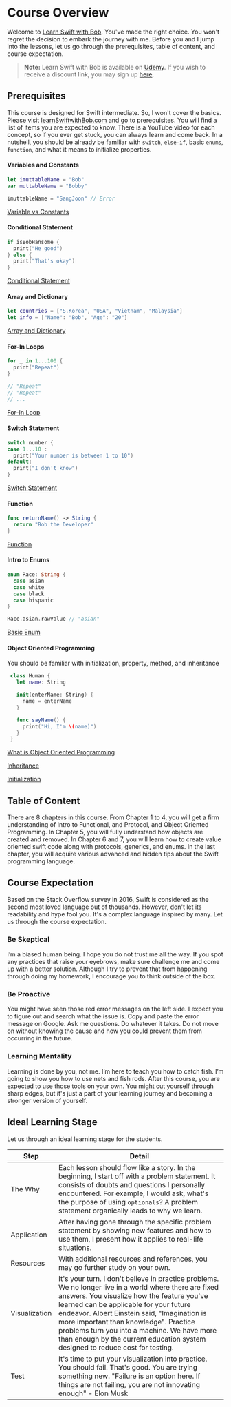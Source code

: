 # Course Overview
Welcome to [Learn Swift with Bob](https://udemy.com/learn-swift-with-bob/). You've made the right choice. You won't regret the decision to embark the journey with me. Before you and I jump into the lessons, let us go through the prerequisites, table of content, and course expectation.

> **Note:** Learn Swift with Bob is available on [Udemy](https://udemy.com/learn-swift-with-bob/). If you wish to receive a discount link, you may sign up [here](https://goo.gl/RR4K27).

## Prerequisites
This course is designed for Swift intermediate. So, I won't cover the basics. Please visit [learnSwiftwithBob.com](https://learnSwiftwithBob.com) and go to prerequisites. You will find a list of items you are expected to know. There is a YouTube video for each concept, so if you ever get stuck, you can always learn and come back. In a nutshell, you should be already be familiar with `switch`, `else-if`, basic `enums`, `function`, and what it means to initialize properties.

#### Variables and Constants
```swift
let imuttableName = "Bob"
var muttableName = "Bobby"

imuttableName = "SangJoon" // Error
```

[Variable vs Constants](https://www.youtube.com/watch?v=W8l-Kt_aKNo&list=PL8btZwalbjYlRZh8Q1VK80Ly0YsZ7PZxx&index=1)

#### Conditional Statement
```swift
if isBobHansome {
  print("He good")
} else {
  print("That's okay")
}
```

[Conditional Statement](https://www.youtube.com/watch?v=ayuB4HChkI0&index=2&list=PL8btZwalbjYlRZh8Q1VK80Ly0YsZ7PZxx)

#### Array and Dictionary
```swift
let countries = ["S.Korea", "USA", "Vietnam", "Malaysia"]
let info = ["Name": "Bob", "Age": "20"]
```

[Array and Dictionary](https://www.youtube.com/watch?v=yfFkj_8c70o&index=3&list=PL8btZwalbjYlRZh8Q1VK80Ly0YsZ7PZxx)

#### For-In Loops
```swift
for _ in 1...100 {
  print("Repeat")
}

// "Repeat"
// "Repeat"
// ...
```

[For-In Loop](https://www.youtube.com/watch?v=bPrdNIEoZio&list=PL8btZwalbjYlRZh8Q1VK80Ly0YsZ7PZxx&index=4)

#### Switch Statement
```swift
switch number {
case 1...10 :
  print("Your number is between 1 to 10")
default:
  print("I don't know")
}
```

[Switch Statement](https://www.youtube.com/watch?v=Q-X3Xbr6LP8&index=5&list=PL8btZwalbjYlRZh8Q1VK80Ly0YsZ7PZxx)

#### Function
```swift
func returnName() -> String {
  return "Bob the Developer"
}
```

[Function](https://www.youtube.com/watch?v=mvteZcbFRbA&list=PL8btZwalbjYlRZh8Q1VK80Ly0YsZ7PZxx&index=6)


#### Intro to Enums
```swift
enum Race: String {
  case asian
  case white
  case black
  case hispanic
}

Race.asian.rawValue // "asian"
```

[Basic Enum](https://www.youtube.com/watch?v=DHCgaQ5GeR4&list=PL8btZwalbjYlRZh8Q1VK80Ly0YsZ7PZxx&index=8)


#### Object Oriented Programming
You should be familiar with initialization, property, method, and inheritance

```swift
 class Human {
   let name: String

   init(enterName: String) {
     name = enterName
   }

   func sayName() {
     print("Hi, I'm \(name)")
   }
 }
```

[What is Object Oriented Programming](https://www.youtube.com/watch?v=orvmHi498YI&index=9&list=PL8btZwalbjYlRZh8Q1VK80Ly0YsZ7PZxx)

[Inheritance](https://www.youtube.com/watch?v=YtA1b7dX_ZE&list=PL8btZwalbjYlRZh8Q1VK80Ly0YsZ7PZxx&index=10)

[Initialization](https://www.youtube.com/watch?v=Jejtrj9Xfpk&index=11&list=PL8btZwalbjYlRZh8Q1VK80Ly0YsZ7PZxx)


## Table of Content
There are 8 chapters in this course. From Chapter 1 to 4, you will get a firm understanding of Intro to Functional, and Protocol, and Object Oriented Programming. In Chapter 5, you will fully understand how objects are created and removed. In Chapter 6 and 7, you will learn how to create value oriented swift code along with protocols, generics, and enums. In the last chapter, you will acquire various advanced and hidden tips about the Swift programming language.

## Course Expectation
Based on the Stack Overflow survey in 2016, Swift is considered as the second most loved language out of thousands. However, don't let its readability and hype fool you. It's a complex language inspired by many. Let us through the course expectation.

### Be Skeptical
I’m a biased human being. I hope you do not trust me all the way. If you spot any practices that raise your eyebrows, make sure challenge me and come up with a better solution. Although I try to prevent that from happening through doing my homework, I encourage you to think outside of the box.

### Be Proactive
You might have seen those red error messages on the left side. I expect you to figure out and search what the issue is. Copy and paste the error message on Google. Ask me questions. Do whatever it takes. Do not move on without knowing the cause and how you could prevent them from occurring in the future.

### Learning Mentality
Learning is done by you, not me. I’m here to teach you how to catch fish. I’m going to show you how to use nets and fish rods. After this course, you are expected to use those tools on your own. You might cut yourself through sharp edges, but it's just a part of your learning journey and becoming a stronger version of yourself.

## Ideal Learning Stage
Let us through an ideal learning stage for the students.


| Step | Detail |
| --- | --- |
| The Why | Each lesson should flow like a story. In the beginning, I start off with a problem statement. It consists of doubts and questions I personally encountered. For example, I would ask, what's the purpose of using `optionals`? A problem statement organically leads to why we learn.
| Application | After having gone through the specific problem statement by showing new features and how to use them, I present how it applies to real-life situations.
| Resources | With additional resources and references, you may go further study on your own. |
| Visualization | It's your turn. I don't believe in practice problems. We no longer live in a world where there are fixed answers. You visualize how the feature you've learned can be applicable for your future endeavor. Albert Einstein said, "Imagination is more important than knowledge". Practice problems turn you into a machine. We have more than enough by the current education system designed to reduce cost for testing.
| Test |  It's time to put your visualization into practice. You should fail. That's good. You are trying something new. "Failure is an option here. If things are not failing, you are not innovating enough" - Elon Musk |
